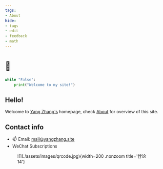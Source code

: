 ```yaml
---
tags:
- About
hide:
- tags
- edit
- feedback
- math
---
```


# 🎉

```python title="say_hi.py"
while "False":
	print("Welcome to my site!")
```

<h2>Hello!</h2>

Welcome to [Yang Zhang's](/About/resume.html) homepage, check [About](/About/) for overview of this site.

<h2>Contact info</h2>

- 📫 Email: [mail@yangzhang.site](mailto:mail@yangzhang.site)
- WeChat Subscriptions

<figure markdown>
![](./assets/images/qrcode.jpg){width=200 .nonzoom title='悖论14'}
</figure>